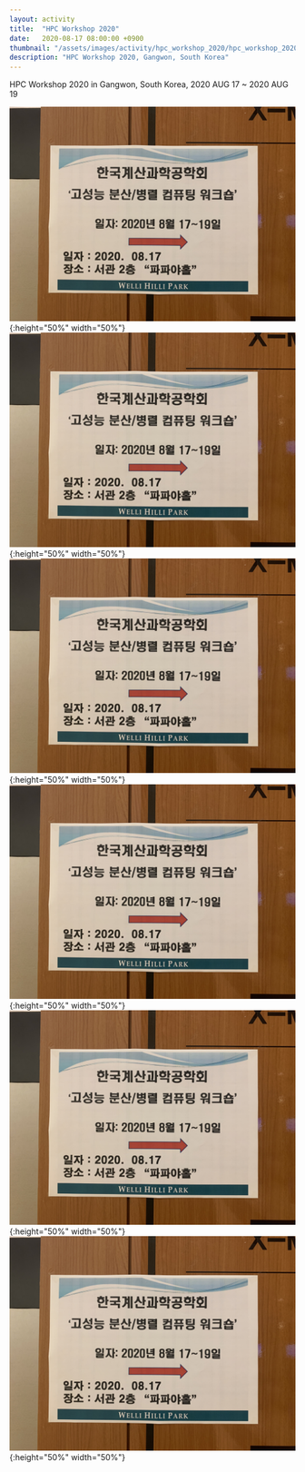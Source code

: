 ```yaml
---
layout: activity
title:  "HPC Workshop 2020"
date:   2020-08-17 08:00:00 +0900
thumbnail: "/assets/images/activity/hpc_workshop_2020/hpc_workshop_2020_thumbnail.jpg"
description: "HPC Workshop 2020, Gangwon, South Korea"
---
```

HPC Workshop 2020 in Gangwon, South Korea, 2020 AUG 17 ~ 2020 AUG 19

![](/assets/images/activity/hpc_workshop_2020/hpc_workshop_2020_01.jpg){:height="50%" width="50%"}
![](/assets/images/activity/hpc_workshop_2020/hpc_workshop_2020_01.jpg){:height="50%" width="50%"}
![](/assets/images/activity/hpc_workshop_2020/hpc_workshop_2020_01.jpg){:height="50%" width="50%"}
![](/assets/images/activity/hpc_workshop_2020/hpc_workshop_2020_01.jpg){:height="50%" width="50%"}
![](/assets/images/activity/hpc_workshop_2020/hpc_workshop_2020_01.jpg){:height="50%" width="50%"}
![](/assets/images/activity/hpc_workshop_2020/hpc_workshop_2020_01.jpg){:height="50%" width="50%"}
